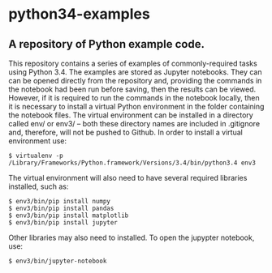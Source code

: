 # python34-examples
## A repository of Python example code.
This repository contains a series of examples of commonly-required tasks using Python 3.4. The examples are stored as Jupyter notebooks. They can can be opened directly from the repository and, providing the commands in the notebook had been run before saving, then the results can be viewed. However, if it is required to run the commands in the notebook locally, then it is necessary to install a virtual Python environment in the folder containing the notebook files. The virtual environment can be installed in a directory called env/ or env3/ – both these directory names are included in .gitignore and, therefore, will not be pushed to Github.
In order to install a virtual environment use:
```
$ virtualenv -p /Library/Frameworks/Python.framework/Versions/3.4/bin/python3.4 env3
```
The virtual environment will also need to have several required libraries installed, such as:
```
$ env3/bin/pip install numpy
$ env3/bin/pip install pandas
$ env3/bin/pip install matplotlib
$ env3/bin/pip install jupyter
```
Other libraries may also need to installed.
To open the jupypter notebook, use:
```
$ env3/bin/jupyter-notebook
```
